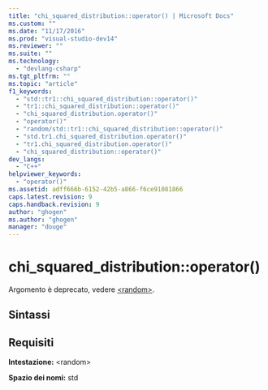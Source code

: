 ```yaml
---
title: "chi_squared_distribution::operator() | Microsoft Docs"
ms.custom: ""
ms.date: "11/17/2016"
ms.prod: "visual-studio-dev14"
ms.reviewer: ""
ms.suite: ""
ms.technology: 
  - "devlang-csharp"
ms.tgt_pltfrm: ""
ms.topic: "article"
f1_keywords: 
  - "std::tr1::chi_squared_distribution::operator()"
  - "tr1::chi_squared_distribution::operator()"
  - "chi_squared_distribution.operator()"
  - "operator()"
  - "random/std::tr1::chi_squared_distribution::operator()"
  - "std.tr1.chi_squared_distribution.operator()"
  - "tr1.chi_squared_distribution.operator()"
  - "chi_squared_distribution::operator()"
dev_langs: 
  - "C++"
helpviewer_keywords: 
  - "operator()"
ms.assetid: adff666b-6152-42b5-a866-f6ce91081866
caps.latest.revision: 9
caps.handback.revision: 9
author: "ghogen"
ms.author: "ghogen"
manager: "douge"
---
```

# chi_squared_distribution::operator()
Argomento è deprecato, vedere [\<random\>](../Topic/%3Crandom%3E.md).  
  
## Sintassi  
  
## Requisiti  
 **Intestazione:** \<random\>  
  
 **Spazio dei nomi:** std